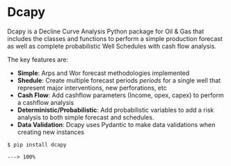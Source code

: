 # Dcapy

Dcapy is a Decline Curve Analysis Python package for Oil & Gas that includes the classes and functions to perform a simple production forecast as well as complete probabilistic Well Schedules with cash flow analysis.  


The key features are:

+ **Simple**: Arps and Wor forecast methodologies implemented
+ **Shedule**: Create multiple forecast periods *periods* for a single well that represent major interventions, new perforations, etc 
+ **Cash Flow**: Add cashflow parameters (Income, opex, capex) to perform a cashflow analysis 
+ **Deterministic/Probabilistic**: Add probabilistic variables to add a risk analysis to both simple forecast and schedules.
+ **Data Validation**: Dcapy uses Pydantic to make data validations when creating new instances


```console
$ pip install dcapy

---> 100%
```